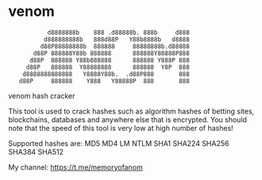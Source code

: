 # venom

               d8888888b    888 .d88888b. 888b     d888
              d888888888b   888d88P   Y88b8888b   d8888
             d88P88888888b  888888     88888888b.d88888 
           d88P 888888Y88b 888888      888888Y88888P888
          d88P  888888 Y88b888888      888888 Y888P 888 
         d88P   888888  Y88888888      888888  Y8P  888 
        d8888888888888   Y8888Y88b.  .d88P888       888 
       d88P     888888    Y888   Y88888P  888       888

venom hash cracker

  This tool is used to crack hashes such as algorithm hashes of betting sites, blockchains, databases and anywhere else that is encrypted.
  You should note that the speed of this tool is very low at high number of hashes!

Supported hashes are:
  MD5 MD4 LM NTLM SHA1 SHA224 SHA256 SHA384 SHA512

My channel:
  https://t.me/memoryofanom

